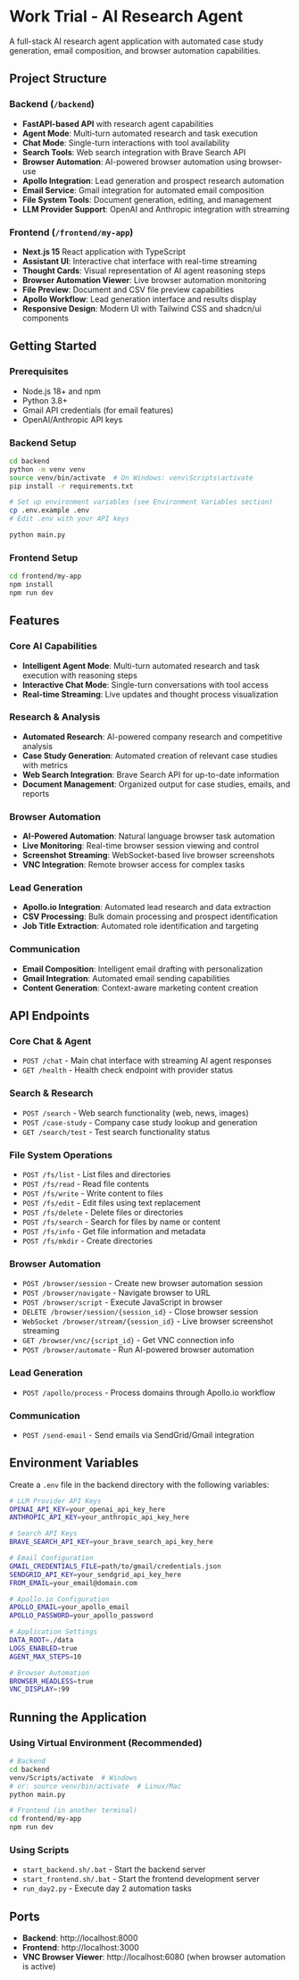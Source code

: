 # Work Trial - AI Research Agent

A full-stack AI research agent application with automated case study generation, email composition, and browser automation capabilities.

## Project Structure

### Backend (`/backend`)
- **FastAPI-based API** with research agent capabilities
- **Agent Mode**: Multi-turn automated research and task execution
- **Chat Mode**: Single-turn interactions with tool availability
- **Search Tools**: Web search integration with Brave Search API
- **Browser Automation**: AI-powered browser automation using browser-use
- **Apollo Integration**: Lead generation and prospect research automation
- **Email Service**: Gmail integration for automated email composition
- **File System Tools**: Document generation, editing, and management
- **LLM Provider Support**: OpenAI and Anthropic integration with streaming

### Frontend (`/frontend/my-app`)
- **Next.js 15** React application with TypeScript
- **Assistant UI**: Interactive chat interface with real-time streaming
- **Thought Cards**: Visual representation of AI agent reasoning steps
- **Browser Automation Viewer**: Live browser automation monitoring
- **File Preview**: Document and CSV file preview capabilities
- **Apollo Workflow**: Lead generation interface and results display
- **Responsive Design**: Modern UI with Tailwind CSS and shadcn/ui components

## Getting Started

### Prerequisites
- Node.js 18+ and npm
- Python 3.8+
- Gmail API credentials (for email features)
- OpenAI/Anthropic API keys

### Backend Setup
```bash
cd backend
python -m venv venv
source venv/bin/activate  # On Windows: venv\Scripts\activate
pip install -r requirements.txt

# Set up environment variables (see Environment Variables section)
cp .env.example .env
# Edit .env with your API keys

python main.py
```

### Frontend Setup
```bash
cd frontend/my-app
npm install
npm run dev
```

## Features

### Core AI Capabilities
- **Intelligent Agent Mode**: Multi-turn automated research and task execution with reasoning steps
- **Interactive Chat Mode**: Single-turn conversations with tool access
- **Real-time Streaming**: Live updates and thought process visualization

### Research & Analysis
- **Automated Research**: AI-powered company research and competitive analysis
- **Case Study Generation**: Automated creation of relevant case studies with metrics
- **Web Search Integration**: Brave Search API for up-to-date information
- **Document Management**: Organized output for case studies, emails, and reports

### Browser Automation
- **AI-Powered Automation**: Natural language browser task automation
- **Live Monitoring**: Real-time browser session viewing and control
- **Screenshot Streaming**: WebSocket-based live browser screenshots
- **VNC Integration**: Remote browser access for complex tasks

### Lead Generation
- **Apollo.io Integration**: Automated lead research and data extraction
- **CSV Processing**: Bulk domain processing and prospect identification
- **Job Title Extraction**: Automated role identification and targeting

### Communication
- **Email Composition**: Intelligent email drafting with personalization
- **Gmail Integration**: Automated email sending capabilities
- **Content Generation**: Context-aware marketing content creation

## API Endpoints

### Core Chat & Agent
- `POST /chat` - Main chat interface with streaming AI agent responses
- `GET /health` - Health check endpoint with provider status

### Search & Research
- `POST /search` - Web search functionality (web, news, images)
- `POST /case-study` - Company case study lookup and generation
- `GET /search/test` - Test search functionality status

### File System Operations
- `POST /fs/list` - List files and directories
- `POST /fs/read` - Read file contents
- `POST /fs/write` - Write content to files
- `POST /fs/edit` - Edit files using text replacement
- `POST /fs/delete` - Delete files or directories
- `POST /fs/search` - Search for files by name or content
- `POST /fs/info` - Get file information and metadata
- `POST /fs/mkdir` - Create directories

### Browser Automation
- `POST /browser/session` - Create new browser automation session
- `POST /browser/navigate` - Navigate browser to URL
- `POST /browser/script` - Execute JavaScript in browser
- `DELETE /browser/session/{session_id}` - Close browser session
- `WebSocket /browser/stream/{session_id}` - Live browser screenshot streaming
- `GET /browser/vnc/{script_id}` - Get VNC connection info
- `POST /browser/automate` - Run AI-powered browser automation

### Lead Generation
- `POST /apollo/process` - Process domains through Apollo.io workflow

### Communication
- `POST /send-email` - Send emails via SendGrid/Gmail integration

## Environment Variables

Create a `.env` file in the backend directory with the following variables:

```bash
# LLM Provider API Keys
OPENAI_API_KEY=your_openai_api_key_here
ANTHROPIC_API_KEY=your_anthropic_api_key_here

# Search API Keys
BRAVE_SEARCH_API_KEY=your_brave_search_api_key_here

# Email Configuration
GMAIL_CREDENTIALS_FILE=path/to/gmail/credentials.json
SENDGRID_API_KEY=your_sendgrid_api_key_here
FROM_EMAIL=your_email@domain.com

# Apollo.io Configuration
APOLLO_EMAIL=your_apollo_email
APOLLO_PASSWORD=your_apollo_password

# Application Settings
DATA_ROOT=./data
LOGS_ENABLED=true
AGENT_MAX_STEPS=10

# Browser Automation
BROWSER_HEADLESS=true
VNC_DISPLAY=:99
```

## Running the Application

### Using Virtual Environment (Recommended)
```bash
# Backend
cd backend
venv/Scripts/activate  # Windows
# or: source venv/bin/activate  # Linux/Mac
python main.py

# Frontend (in another terminal)
cd frontend/my-app
npm run dev
```

### Using Scripts
- `start_backend.sh/.bat` - Start the backend server
- `start_frontend.sh/.bat` - Start the frontend development server
- `run_day2.py` - Execute day 2 automation tasks

## Ports
- **Backend**: http://localhost:8000
- **Frontend**: http://localhost:3000
- **VNC Browser Viewer**: http://localhost:6080 (when browser automation is active)
